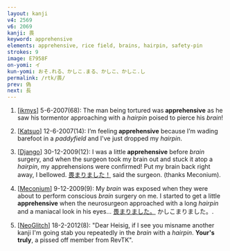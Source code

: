```yaml
---
layout: kanji
v4: 2569
v6: 2069
kanji: 畏
keyword: apprehensive
elements: apprehensive, rice field, brains, hairpin, safety-pin
strokes: 9
image: E7958F
on-yomi: イ
kun-yomi: おそ.れる、かしこ.まる、かしこ、かしこ.し
permalink: /rtk/畏/
prev: 偽
next: 長
---
```


1) [<a href="http://kanji.koohii.com/profile/ikmys">ikmys</a>] 5-6-2007(68): The man being tortured was<strong> apprehensive</strong> as he saw his tormentor approaching with a <em>hairpin</em> poised to pierce his <em>brain</em>!

2) [<a href="http://kanji.koohii.com/profile/Katsuo">Katsuo</a>] 12-6-2007(14): I’m feeling<strong> apprehensive</strong> because I’m wading barefoot in a <em>paddyfield</em> and I&#039;ve just dropped my <em>hairpin</em>.

3) [<a href="http://kanji.koohii.com/profile/Django">Django</a>] 30-12-2009(12): I was a little<strong> apprehensive</strong> before <em>brain</em> surgery, and when the surgeon took my brain out and stuck it atop a <em>hairpin</em>, my apprehensions were confirmed! Put my brain back right away, I bellowed. <a href="midori://search?text=畏まりました！">畏まりました！</a> said the surgeon. (thanks Meconium).

4) [<a href="http://kanji.koohii.com/profile/Meconium">Meconium</a>] 9-12-2009(9): My <em>brain</em> was exposed when they were about to perform conscious <em>brain</em> surgery on me. I started to get a little<strong> apprehensive</strong> when the neurosurgeon approached with a long <em>hairpin</em> and a maniacal look in his eyes... <a href="midori://search?text=畏まりました。">畏まりました。</a> かしこまりました。.

5) [<a href="http://kanji.koohii.com/profile/NeoGlitch">NeoGlitch</a>] 18-2-2012(8): &quot;Dear Heisig, if I see you misname another kanji I&#039;m going stab you repeatedly in the <em>brain</em> with a <em>hairpin</em>. <strong>Your&#039;s truly</strong>, a pissed off member from RevTK&quot;.

